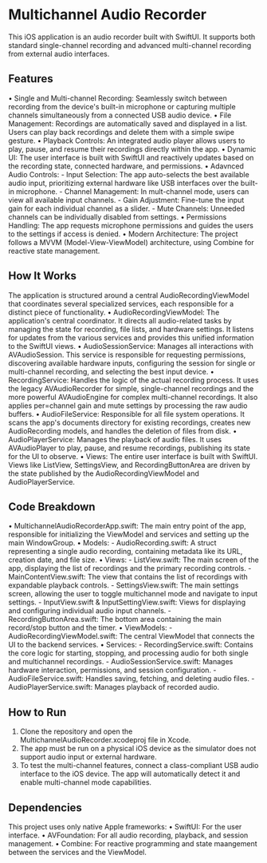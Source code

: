 # **Multichannel Audio Recorder**
This iOS application is an audio recorder built with SwiftUI. It supports both standard single-channel recording and advanced multi-channel recording from external audio interfaces.

## Features
• Single and Multi-channel Recording: Seamlessly switch between recording from the device's built-in microphone or capturing multiple channels simultaneously from a connected USB audio device.
• File Management: Recordings are automatically saved and displayed in a list. Users can play back recordings and delete them with a simple swipe gesture.
• Playback Controls: An integrated audio player allows users to play, pause, and resume their recordings directly within the app.
• Dynamic UI: The user interface is built with SwiftUI and reactively updates based on the recording state, connected hardware, and permissions.
• Adavnced Audio Controls: - Input Selection: The app auto-selects the best available audio input, prioritizing external hardware like USB interfaces over the built-in microphone. - Channel Management: In mult-channel mode, users can view all available input channels. - Gain Adjustment: Fine-tune the input gain for each individual channel as a slider. - Mute Channels: Unneeded channels can be individually disabled from settings.
• Permissions Handling: The app requests microphone permissions and guides the users to the settings if access is denied.
• Modern Architecture: The project follows a MVVM (Model-View-ViewModel) architecture, using Combine for reactive state management.

## How It Works
The application is structured around a central AudioRecordingViewModel that coordinates several specialized services, each responsible for a distinct piece of functionality.
• AudioRecordingViewModel: The application's central coordinator. It directs all audio-related tasks by managing the state for recording, file lists, and hardware settings. It listens for updates from the various services and provides this unified information to the SwiftUI views.
• AudioSessionService: Manages all interactions with AVAudioSession. This service is responsible for requesting permissions, discovering available hardware inputs, configuring the session for single or multi-channel recording, and selecting the best input device.
• RecordingService: Handles the logic of the actual recording process. It uses the legacy AVAudioRecorder for simple, single-channel recordings and the more powerful AVAudioEngine for complex multi-channel recordings. It also applies per=channel gain and mute settings by processing the raw audio buffers.
• AudioFileService: Responsible for all file system operations. It scans the app's documents directory for existing recordings, creates new AudioRecording models, and handles the deletion of files from disk.
• AudioPlayerService: Manages the playback of audio files. It uses AVAudioPlayer to play, pause, and resume recordings, publishing its state for the UI to observe.
• Views: The entire user interface is built with SwiftUI. Views like ListView, SettingsView, and RecordingButtonArea are driven by the state published by the AudioRecordingViewModel and AudioPlayerService.

## Code Breakdown
• MultichannelAudioRecorderApp.swift: The main entry point of the app, responsible for initializing the ViewModel and services and setting up the main WindowGroup.
• Models: - AudioRecording.swift: A struct representing a single audio recording, containing metadata like its URL, creation date, and file size.
• Views: - ListView.swift: The main screen of the app, displaying the list of recordings and the primary recording controls. - MainContentView.swift: The view that contains the list of recordings with expandable playback controls. - SettingsView.swift: The main settings screen, allowing the user to toggle multichannel mode and navigate to input settings. - InputView.swift & InputSettingView.swift: Views for displaying and configuring individual audio input channels. - RecordingButtonArea.swift: The bottom area containing the main record/stop button and the timer.
• ViewModels: - AudioRecordingViewModel.swift: The central ViewModel that connects the UI to the backend services.
• Services: - RecordingService.swift: Contains the core logic for starting, stopping, and processing audio for both single and multichannel recordings. - AudioSessionService.swift: Manages hardware interaction, permissions, and session configuration. - AudioFileService.swift: Handles saving, fetching, and deleting audio files. - AudioPlayerService.swift: Manages playback of recorded audio.

## How to Run

1. Clone the repository and open the MultichannelAudioRecorder.xcodeproj file in Xcode.
2. The app must be run on a physical iOS device as the simulator does not support audio input or external hardware.
3. To test the multi-channel features, connect a class-compliant USB audio interface to the iOS device. The app will automatically detect it and enable multi-channel mode capabilities.

## Dependencies
This project uses only native Apple frameworks:
• SwiftUI: For the user interface.
• AVFoundation: For all audio recording, playback, and session management.
• Combine: For reactive programming and state maangement between the services and the ViewModel.
